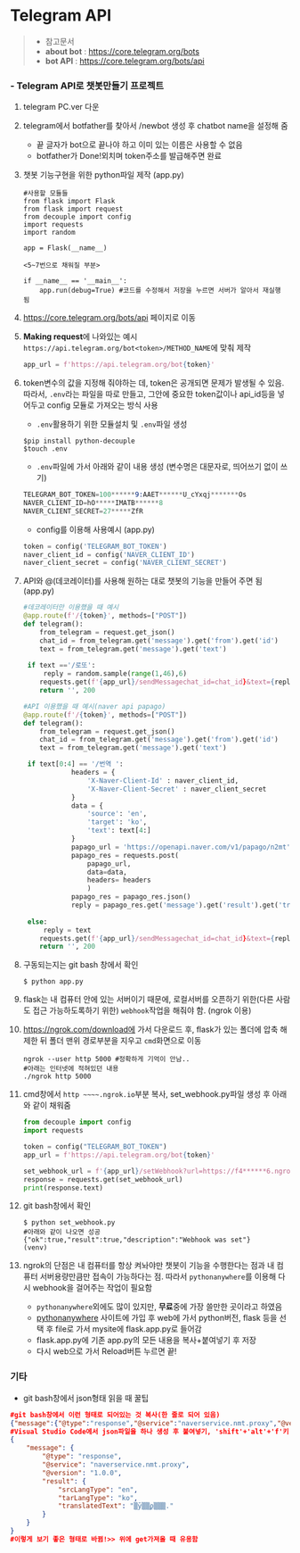 # Telegram API

>- 참고문서
>  - **about bot** : https://core.telegram.org/bots
>  - **bot API** : https://core.telegram.org/bots/api

### - Telegram API로 챗봇만들기 프로젝트

1. telegram PC.ver 다운

2. telegram에서 botfather를 찾아서 /newbot 생성 후 chatbot name을 설정해 줌

   - 끝 글자가 bot으로 끝나야 하고 이미 있는 이름은 사용할 수 없음
   - botfather가 Done!외치며 token주소를 발급해주면 완료

3. 챗봇 기능구현을 위한 python파일 제작 (app.py)

   ```shell
   #사용할 모듈들
   from flask import Flask
   from flask import request
   from decouple import config
   import requests
   import random
   
   app = Flask(__name__)
   
   <5~7번으로 채워질 부분>
   
   if __name__ == '__main__':
       app.run(debug=True) #코드를 수정해서 저장을 누르면 서버가 알아서 재실행 됨
   ```

4. https://core.telegram.org/bots/api 페이지로 이동

5. **Making request**에 나와있는 예시`https://api.telegram.org/bot<token>/METHOD_NAME`에 맞춰 제작

   ```python
   app_url = f'https://api.telegram.org/bot{token}'
   ```

6. token변수의 값을 지정해 줘야하는 데, token은 공개되면 문제가 발생될 수 있음. 따라서,  `.env`라는 파일을 따로 만들고, 그안에 중요한 token값이나 api_id등을 넣어두고 config 모듈로 가져오는 방식 사용

   - `.env`활용하기 위한 모듈설치 및 `.env`파일 생성

   ```shell
   $pip install python-decouple
   $touch .env
   ```

   - `.env`파일에 가서 아래와 같이 내용 생성 (변수명은 대문자로, 띄어쓰기 없이 쓰기)

   ```s
   TELEGRAM_BOT_TOKEN=100******9:AAET******U_cYxqj*******Os
   NAVER_CLIENT_ID=hO*****IMATB******8
   NAVER_CLIENT_SECRET=27*****ZfR
   ```

   - config를 이용해 사용예시 (app.py)

   ```python
   token = config('TELEGRAM_BOT_TOKEN')
   naver_client_id = config('NAVER_CLIENT_ID')
   naver_client_secret = config('NAVER_CLIENT_SECRET')
   ```

7. API와 @(데코레이터)를 사용해 원하는 대로 챗봇의 기능을 만들어 주면 됨 (app.py)

   ```python
   #데코레이터만 이용했을 때 예시
   @app.route(f'/{token}', methods=["POST"])
   def telegram():
       from_telegram = request.get_json()
       chat_id = from_telegram.get('message').get('from').get('id')
       text = from_telegram.get('message').get('text')
   	
   	if text =='/로또':
       	reply = random.sample(range(1,46),6)
       requests.get(f'{app_url}/sendMessagechat_id=chat_id}&text={reply}')
       return '', 200
   
   #API 이용했을 때 예시(naver api papago)
   @app.route(f'/{token}', methods=["POST"])
   def telegram():
       from_telegram = request.get_json()
       chat_id = from_telegram.get('message').get('from').get('id')
       text = from_telegram.get('message').get('text')
   
   	if text[0:4] == '/번역 ':
               headers = {
                   'X-Naver-Client-Id' : naver_client_id,
                   'X-Naver-Client-Secret' : naver_client_secret
               }
               data = {
                   'source': 'en',
                   'target': 'ko',
                   'text': text[4:]
               }
               papago_url = 'https://openapi.naver.com/v1/papago/n2mt'
               papago_res = requests.post(
                   papago_url, 
                   data=data, 
                   headers= headers
                   )
               papago_res = papago_res.json()
               reply = papago_res.get('message').get('result').get('translatedText')
           
   	else:
   		reply = text
       requests.get(f'{app_url}/sendMessagechat_id=chat_id}&text={reply}')
       return '', 200        
   ```

8. 구동되는지는 git bash 창에서 확인

   ```shell
   $ python app.py
   ```

9. flask는 내 컴퓨터 안에 있는 서버이기 때문에, 로컬서버를 오픈하기 위한(다른 사람도 접근 가능하도록하기 위한) `webhook`작업을 해줘야 함. (ngrok 이용)

10. https://ngrok.com/download에 가서 다운로드 후, flask가 있는 폴더에 압축 해제한 뒤 폴더 맨위 경로부분을 지우고 `cmd`화면으로 이동

    ```shell
    ngrok --user http 5000 #정확하게 기억이 안남..
    #아래는 인터넷에 적혀있던 내용
    ./ngrok http 5000
    ```

11. cmd창에서 `http ~~~~.ngrok.io`부분 복사, set_webhook.py파일 생성 후 아래와 같이 채워줌

    ```python
    from decouple import config
    import requests
    
    token = config("TELEGRAM_BOT_TOKEN")
    app_url = f'https://api.telegram.org/bot{token}'
    
    set_webhook_url = f'{app_url}/setWebhook?url=https://f4******6.ngrok.io/{token}'
    response = requests.get(set_webhook_url)
    print(response.text)
    ```

12. git bash창에서 확인

    ```shell
    $ python set_webhook.py
    #아래와 같이 나오면 성공
    {"ok":true,"result":true,"description":"Webhook was set"}
    (venv)
    ```

13. ngrok의 단점은 내 컴퓨터를 항상 켜놔야만 챗봇이 기능을 수행한다는 점과 내 컴퓨터 서버용량만큼만 접속이 가능하다는 점. 따라서 `pythonanywhere`를 이용해 다시 webhook을 걸어주는 작업이 필요함

    - `pythonanywhere`외에도 많이 있지만, **무료**중에 가장 쓸만한 곳이라고 하였음
    - [pythonanywhere](https://www.pythonanywhere.com) 사이트에 가입 후 web에 가서 python버전, flask 등을 선택 후 file로 가서 mysite에 flask.app.py로 들어감
    - flask.app.py에 기존 app.py의 모든 내용을 복사+붙여넣기 후 저장
    - 다시 web으로 가서 Reload버튼 누르면 끝!



### 기타

- git bash창에서 json형태 읽을 때 꿀팁

```json
#git bash창에서 이런 형태로 되어있는 것 복사(한 줄로 되어 있음)
{"message":{"@type":"response","@service":"naverservice.nmt.proxy","@version":"1.0.0","result":{"srcLangType":"en","tarLangType":"ko","translatedText":"▒ȳ▒▒ϼ▒▒▒."}}}
#Visual Studio Code에서 json파일을 하나 생성 후 붙여넣기, 'shift'+'alt'+'f'키 누르기
{
    "message": {
        "@type": "response",
        "@service": "naverservice.nmt.proxy",
        "@version": "1.0.0",
        "result": {
            "srcLangType": "en",
            "tarLangType": "ko",
            "translatedText": "▒ȳ▒▒ϼ▒▒▒."
        }
    }
}
#이렇게 보기 좋은 형태로 바뀜!>> 위에 get가져올 때 유용함
```

